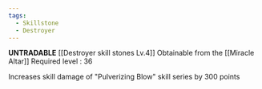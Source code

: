 ```yaml
---
tags:
  - Skillstone
  - Destroyer
---
```

**UNTRADABLE**
[[Destroyer skill stones Lv.4]]
Obtainable from the [[Miracle Altar]]
Required level : 36

Increases skill damage of "Pulverizing Blow" skill series by 300 points